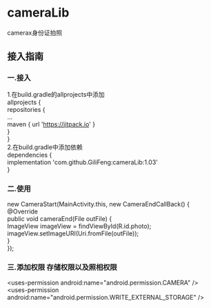 # cameraLib
camerax身份证拍照
## 接入指南
### 一.接入
1.在build.gradle的allprojects中添加 <br>
allprojects { <br>
	repositories { <br>
	...<br>
	maven { url 'https://jitpack.io' }<br>
}<br>
}<br>
2.在build.gradle中添加依赖 <br>
dependencies {<br>
	implementation 'com.github.GiliFeng:cameraLib:1.03' <br>
} <br>
### 二.使用
 new CameraStart(MainActivity.this, new CameraEndCallBack() { <br>
                    @Override <br>
                    public void cameraEnd(File outFile) { <br>
                        ImageView imageView = findViewById(R.id.photo); <br>
                        imageView.setImageURI(Uri.fromFile(outFile)); <br>
                    } <br>
                }); <br>
### 三.添加权限  存储权限以及照相权限
 \<uses-permission android:name="android.permission.CAMERA" /> <br>
 \<uses-permission android:name="android.permission.WRITE_EXTERNAL_STORAGE" /> <br>
